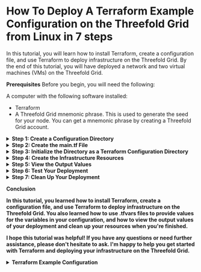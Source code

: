 # How To Deploy A Terraform Example Configuration on the Threefold Grid from Linux in 7 steps  
 
In this tutorial, you will learn how to install Terraform, create a configuration file, and use Terraform to deploy infrastructure on the Threefold Grid. By the end of this tutorial, you will have deployed a network and two virtual machines (VMs) on the Threefold Grid.

**Prerequisites**
Before you begin, you will need the following:

A computer with the following software installed:
- Terraform
- A Threefold Grid mnemonic phrase. This is used to generate the seed for your node. You can get a mnemonic phrase by creating a Threefold Grid account.

<details>
    <summary><b>Step 1: Create a Configuration Directory</summary>
Create a new directory where you want to store your Terraform configuration. This directory can be named anything you like. In this tutorial, we will create a deployments directory and a testdeployment subdirectory inside of it.

```
mkdir deployments
mkdir deployments/testdeployment
```
</details>

<details>
    <summary><b>Step 2: Create the main.tf File</b></summary>
    
Copy the contents of the provided main.tf file and write it to the testdeployment directory you just created.

```
nano main.tf
# paste the contents of the main tf then press Ctrl+X, and confirm 
```

  <details>
        <summary><b>If the example you are deploying does not use `variable blocks` (i.e. most not created by me)  you will have to add them</b></summary>

         ```
         # ADD THE THREE VARIABLES ABOVE THE EXSITING LINES IN THE main.tf your are deploying 
         variable "MNEMONICS" {
         type        = string
         description = "The mnemonic phrase used to generate the seed for the node."
          }

         variable "NETWORK" {
         type        = string
         default     = "main"
         description = "The network to connect the node to."
         }
    
         variable "SSH_KEY" {
         type = string
         }
    



          # CHANGE THESE SECTIONS OF THE main.tf to use the variables 

          provider "grid" {
          mnemonics = "${var.MNEMONICS}"
          network   = "${var.NETWORK}"  
           }
          and 
          env_vars = { 
                      SSH_KEY = "${var.SSH_KEY}" 
          } variable "MNEMONICS" {


         } 
         ```
   </details>
</details>

<details>
    <summary><b>Step 3: Initialize the Directory as a Terraform Configuration Directory</b></summary>
Open a terminal or command prompt window and navigate to the testdeployment directory where you placed the main.tf file.

```
cd deployments/testdeployment
```
Run the following command to initialize the directory as a Terraform configuration directory and install the required provider(s):

```
terraform init
```
</details>

<details>
    <summary><b>Step 4: Create the Infrastructure Resources</b></summary>
To apply the changes specified in the configuration and create the resources defined in main.tf, you will need to provide values for the variables in your configuration. You can do this by creating a .tfvars file and specifying the values you want to use.

For example, you might create a file called env1.tfvars and include the following contents:

```
MNEMONICS = "your mnemonic phrase here"
NETWORK = "main"
SSH_KEY = "your ssh key here"
```

To use this file, pass the -var-file flag to the terraform apply command, followed by the path to the file:

```
terraform apply -parallelism=1 -auto-approve -var-file="/deployments/prod.tfvars"
```

Note: You can create multiple .tfvars files and use them to save different configurations. For example, you might create a env2.tfvars file with different values for the variables. To use this file, you would pass the path to it as the `-var-file ption when running terraform apply.

Wait for the terraform apply command to complete. This may take a few minutes. When it's finished, your infrastructure resources will be created on the Threefold Grid.
</details>

<details>
    <summary><b>Step 5: View the Output Values</b></Summary>
After the resources have been created, you can view the output values by running the following command:

```
terraform output
```

This will display the values of the output variables defined in the main.tf file. In this example, the output values include the WireGuard configuration for the network, and the IP addresses of the VMs.
</details>

<details>
    <summary><b>Step 6: Test Your Deployment</b></summary>
To test your deployment, you can SSH into the VMs using the IP addresses displayed in the output values. For example:

```
ssh ubuntu@<vm_ip_address>
```
</details>

<details>
    <summary><b>Step 7: Clean Up Your Deployment</b></summary>
When you're finished testing your deployment, you can clean up the resources you created by running the following command:

```
terraform destroy -parallelism=1 -auto-approve -var-file="/deployments/prod.tfvars"
```

This will delete the infrastructure resources from the Threefold Grid.
</details>

**Conclusion**
 
In this tutorial, you learned how to install Terraform, create a configuration file, and use Terraform to deploy infrastructure on the Threefold Grid. You also learned how to use .tfvars files to provide values for the variables in your configuration, and how to view the output values of your deployment and clean up your resources when you're finished.

I hope this tutorial was helpful! If you have any questions or need further assistance, please don't hesitate to ask. I'm happy to help you get started with Terraform and deploying your infrastructure on the Threefold Grid.

<details>
    <summary><b>Terraform Example Configuration</b></summary> 

```
variable "MNEMONICS" {
  type        = string
  description = "The mnemonic phrase used to generate the seed for the node."
}

variable "NETWORK" {
  type        = string
  default     = "main"
  description = "The network to connect the node to."
}

variable "SSH_KEY" {
  type = string
}


terraform {
  required_providers {
    grid = {
      source = "threefoldtech/grid"
    }
  }
}

provider "grid" {
    mnemonics = "${var.MNEMONICS}"
    network = "${var.NETWORK}"  
}

resource "grid_network" "net1" {
    nodes = [311, 312]
    ip_range = "10.32.0.0/16"
    name = "internal"
    description = "Internal subnet"
    add_wg_access = true
}
resource "grid_deployment" "d1" {
  node = 311
  network_name = grid_network.net1.name
  disks {
    name = "data"
    size = 25
  }
    vms {
    name = "vm1"
    description ="Test vm 1"
    flist = "https://hub.grid.tf/tf-official-vms/ubuntu-22.04-lts.flist"
    cpu = 4
    publicip = true
    publicip6 = true
    memory = 8192
    mounts {
        disk_name = "data"
        mount_point = "/data"
    }
    planetary = true
    env_vars = {
      SSH_KEY = "${var.SSH_KEY}"
    }
  }
}
resource "grid_deployment" "d2" {
  node = 312
  network_name = grid_network.net1.name
  disks {
    name = "data"
    size = 25
  }
    vms {
    name = "vm2"
    description ="Test vm 2"
    flist = "https://hub.grid.tf/tf-official-vms/ubuntu-22.04-lts.flist"
    cpu = 4
    publicip = true
    publicip6 = true
    memory = 8192
    mounts {
        disk_name = "data"
        mount_point = "/data"
    }
    planetary = true
    env_vars = {
      SSH_KEY = "${var.SSH_KEY}"
    }
  }
}
output "wg_config" {
value = grid_network.net1.access_wg_config
}
output "node1_vm1_ip" {
value = grid_deployment.d1.vms[0].ip
}
output "public_ip" {
value = grid_deployment.d1.vms[0].computedip
}
output "public_ip6" {
value = grid_deployment.d1.vms[0].computedip6
}
output "ygg_ip" {
value = grid_deployment.d1.vms[0].ygg_ip
}
```
</details>
